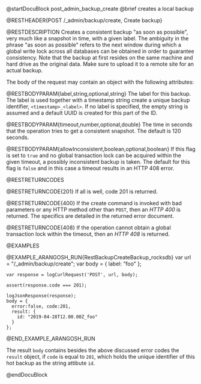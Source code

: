 @startDocuBlock post_admin_backup_create
@brief creates a local backup

@RESTHEADER{POST /_admin/backup/create, Create backup}

@RESTDESCRIPTION
Creates a consistent backup "as soon as possible", very much
like a snapshot in time, with a given label. The ambiguity in the
phrase "as soon as possible" refers to the next window during which a
global write lock across all databases can be obtained in order to
guarantee consistency. Note that the backup at first resides on the
same machine and hard drive as the original data. Make sure to upload
it to a remote site for an actual backup.

The body of the request may contain an object with the following attributes:

@RESTBODYPARAM{label,string,optional,string}
The label for this backup. The label is used together with a
timestamp string create a unique backup identifier, `<timestamp>_<label>`.
If no label is specified, the empty string is assumed and a default
UUID is created for this part of the ID.

@RESTBODYPARAM{timeout,number,optional,double}
The time in seconds that the operation tries to get a consistent
snapshot. The default is 120 seconds. 

@RESTBODYPARAM{allowInconsistent,boolean,optional,boolean}
If this flag is set to `true` and no global transaction lock can be
acquired within the given timeout, a possibly inconsistent backup
is taken. The default for this flag is `false` and in this case
a timeout results in an HTTP 408 error.

@RESTRETURNCODES

@RESTRETURNCODE{201}
If all is well, code 201 is returned.

@RESTRETURNCODE{400}
If the create command is invoked with bad parameters or any HTTP
method other than `POST`, then an *HTTP 400* is returned. The specifics
are detailed in the returned error document.

@RESTRETURNCODE{408}
If the operation cannot obtain a global transaction lock
within the timeout, then an *HTTP 408* is returned.

@EXAMPLES

@EXAMPLE_ARANGOSH_RUN{RestBackupCreateBackup_rocksdb}
    var url = "/_admin/backup/create";
    var body = {
      label: "foo"
    };

    var response = logCurlRequest('POST', url, body);

    assert(response.code === 201);

    logJsonResponse(response);
    body = {
      error:false, code:201,
      result: {
        id: "2019-04-28T12.00.00Z_foo"
      }
    };
@END_EXAMPLE_ARANGOSH_RUN

The result `body` contains besides the above discussed error codes the `result` object, if `code` is equal to `201`, which holds the unique identifier of this hot backup as the string attibute `id`.

@endDocuBlock

